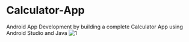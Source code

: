 # Calculator-App
Android App Development by building a complete Calculator App using Android Studio and Java
![1](https://user-images.githubusercontent.com/84613888/143174837-d767ea0f-5519-41f0-8c5e-f1feb6c35a9b.JPG)
